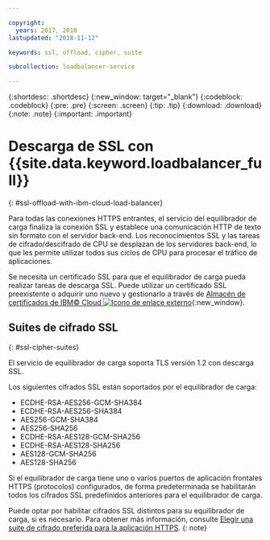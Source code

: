 ```yaml
---

copyright:
  years: 2017, 2018
lastupdated: "2018-11-12"

keywords: ssl, offload, cipher, suite

subcollection: loadbalancer-service

---
```


{:shortdesc: .shortdesc}
{:new_window: target="_blank"}
{:codeblock: .codeblock}
{:pre: .pre}
{:screen: .screen}
{:tip: .tip}
{:download: .download}
{:note: .note}
{:important: .important}

# Descarga de SSL con {{site.data.keyword.loadbalancer_full}}
{: #ssl-offload-with-ibm-cloud-load-balancer}

Para todas las conexiones HTTPS entrantes, el servicio del equilibrador de carga finaliza la conexión SSL y establece una comunicación HTTP de texto sin formato con el servidor back-end. Los reconocimientos SSL y las tareas de cifrado/descifrado de CPU se desplazan de los servidores back-end, lo que les permite utilizar todos sus ciclos de CPU para procesar el tráfico de aplicaciones.

Se necesita un certificado SSL para que el equilibrador de carga pueda realizar tareas de descarga SSL. Puede utilizar un certificado SSL preexistente o adquirir uno nuevo y gestionarlo a través de [Almacén de certificados de IBM© Cloud ![Icono de enlace externo](../../icons/launch-glyph.svg "Icono de enlace externo")](https://cloud.ibm.com/classic/security/sslcerts){:new_window}.

## Suites de cifrado SSL
{: #ssl-cipher-suites}

El servicio de equilibrador de carga soporta TLS versión 1.2 con descarga SSL.

Los siguientes cifrados SSL están soportados por el equilibrador de carga:

* ECDHE-RSA-AES256-GCM-SHA384
* ECDHE-RSA-AES256-SHA384
* AES256-GCM-SHA384
* AES256-SHA256
* ECDHE-RSA-AES128-GCM-SHA256
* ECDHE-RSA-AES128-SHA256
* AES128-GCM-SHA256
* AES128-SHA256

Si el equilibrador de carga tiene uno o varios puertos de aplicación frontales HTTPS (protocolos) configurados, de forma predeterminada se habilitarán todos los cifrados SSL predefinidos anteriores para el equilibrador de carga.

Puede optar por habilitar cifrados SSL distintos para su equilibrador de carga, si es necesario. Para obtener más información, consulte [Elegir una suite de cifrado preferida para la aplicación HTTPS](/docs/infrastructure/loadbalancer-service?topic=loadbalancer-service-choosing-a-preferred-cipher-suite-for-your-https-application).
{: note}
